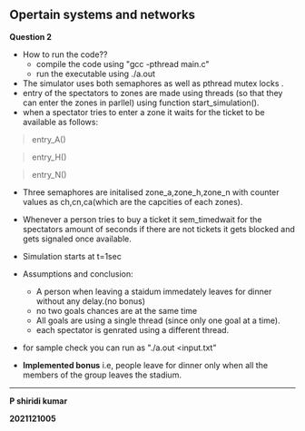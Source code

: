 ## **Opertain systems and networks**
**Question 2**
- How to run the code??
    -  compile the code using "gcc -pthread main.c"
    - run the executable using ./a.out
- The simulator uses both semaphores as well as pthread mutex locks .
- entry of the spectators to zones are made using threads (so that they can enter the zones in parllel) using function start_simulation().
- when a spectator tries to enter a zone it waits for the ticket to be available as follows:
> entry_A()

> entry_H()

> entry_N()

- Three semaphores are initalised zone_a,zone_h,zone_n with counter values as ch,cn,ca(which are the capcities of each zones).

- Whenever a person tries to buy a ticket it sem_timedwait for the spectators amount of seconds if there are not tickets it gets blocked and gets signaled once available.

- Simulation starts at t=1sec
- Assumptions and conclusion:
    - A person when leaving a staidum immedately leaves for dinner without any delay.(no bonus)
    - no two goals chances are at the same time
    - All goals are using a single thread (since only one goal at a time).
    - each spectator is genrated using a different thread.

- for sample check you can run as "./a.out <input.txt"

- **Implemented bonus** i.e, people leave for dinner only when all the members of the group leaves the stadium.

***
**P shiridi kumar**

**2021121005**




